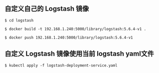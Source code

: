 ## 自定义自己的 Logstash 镜像

```
$ cd logstash

$ docker build -t 192.168.1.240:5000/library/logstash:5.6.4-v1 .

$ docker push 192.168.1.240:5000/library/logstash:5.6.4-v1
```

## 自定义 Logstash 镜像使用当前 logstash yaml文件
```
$ kubectl apply -f logstash-deployment-service.yaml
```
